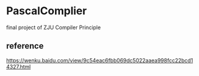 # PascalComplier
final project of ZJU Compiler Principle

## reference
https://wenku.baidu.com/view/9c54eac6fbb069dc5022aaea998fcc22bcd14327.html
